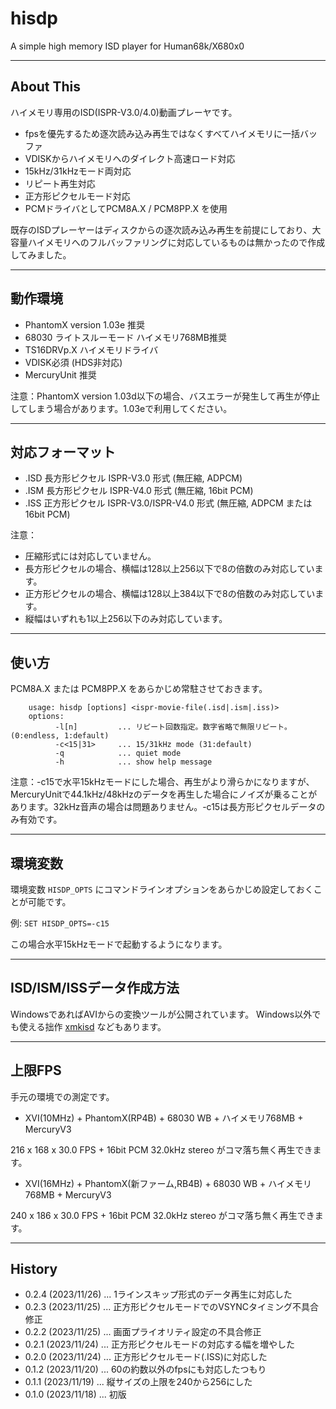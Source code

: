 # hisdp
A simple high memory ISD player for Human68k/X680x0

---

## About This

ハイメモリ専用のISD(ISPR-V3.0/4.0)動画プレーヤです。

 - fpsを優先するため逐次読み込み再生ではなくすべてハイメモリに一括バッファ
 - VDISKからハイメモリへのダイレクト高速ロード対応
 - 15kHz/31kHzモード両対応
 - リピート再生対応
 - 正方形ピクセルモード対応
 - PCMドライバとしてPCM8A.X / PCM8PP.X を使用

既存のISDプレーヤーはディスクからの逐次読み込み再生を前提にしており、大容量ハイメモリへのフルバッファリングに対応しているものは無かったので作成してみました。

---

## 動作環境

* PhantomX version 1.03e 推奨
* 68030 ライトスルーモード ハイメモリ768MB推奨
* TS16DRVp.X ハイメモリドライバ
* VDISK必須 (HDS非対応)
* MercuryUnit 推奨

注意：PhantomX version 1.03d以下の場合、バスエラーが発生して再生が停止してしまう場合があります。1.03eで利用してください。

---

## 対応フォーマット

* .ISD 長方形ピクセル ISPR-V3.0 形式 (無圧縮, ADPCM)
* .ISM 長方形ピクセル ISPR-V4.0 形式 (無圧縮, 16bit PCM)
* .ISS 正方形ピクセル ISPR-V3.0/ISPR-V4.0 形式 (無圧縮, ADPCM または 16bit PCM)

注意：

- 圧縮形式には対応していません。
- 長方形ピクセルの場合、横幅は128以上256以下で8の倍数のみ対応しています。
- 正方形ピクセルの場合、横幅は128以上384以下で8の倍数のみ対応しています。
- 縦幅はいずれも1以上256以下のみ対応しています。

---

## 使い方

PCM8A.X または PCM8PP.X をあらかじめ常駐させておきます。

        usage: hisdp [options] <ispr-movie-file(.isd|.ism|.iss)>
        options:
              -l[n]         ... リピート回数指定。数字省略で無限リピート。(0:endless, 1:default)
              -c<15|31>     ... 15/31kHz mode (31:default)
              -q            ... quiet mode
              -h            ... show help message

注意：-c15で水平15kHzモードにした場合、再生がより滑らかになりますが、MercuryUnitで44.1kHz/48kHzのデータを再生した場合にノイズが乗ることがあります。32kHz音声の場合は問題ありません。-c15は長方形ピクセルデータのみ有効です。

---

## 環境変数

環境変数 `HISDP_OPTS` にコマンドラインオプションをあらかじめ設定しておくことが可能です。

例: `SET HISDP_OPTS=-c15`

この場合水平15kHzモードで起動するようになります。

---

## ISD/ISM/ISSデータ作成方法

WindowsであればAVIからの変換ツールが公開されています。
Windows以外でも使える拙作 [xmkisd](http://github.com/tantanGH/xmkisd/) などもあります。

---

## 上限FPS

手元の環境での測定です。

* XVI(10MHz) + PhantomX(RP4B) + 68030 WB + ハイメモリ768MB + MercuryV3

216 x 168 x 30.0 FPS + 16bit PCM 32.0kHz stereo がコマ落ち無く再生できます。

* XVI(16MHz) + PhantomX(新ファーム,RB4B) + 68030 WB + ハイメモリ768MB + MercuryV3

240 x 186 x 30.0 FPS + 16bit PCM 32.0kHz stereo がコマ落ち無く再生できます。

---

## History

* 0.2.4 (2023/11/26) ... 1ラインスキップ形式のデータ再生に対応した
* 0.2.3 (2023/11/25) ... 正方形ピクセルモードでのVSYNCタイミング不具合修正
* 0.2.2 (2023/11/25) ... 画面プライオリティ設定の不具合修正
* 0.2.1 (2023/11/24) ... 正方形ピクセルモードの対応する幅を増やした
* 0.2.0 (2023/11/24) ... 正方形ピクセルモード(.ISS)に対応した
* 0.1.2 (2023/11/20) ... 60の約数以外のfpsにも対応したつもり 
* 0.1.1 (2023/11/19) ... 縦サイズの上限を240から256にした
* 0.1.0 (2023/11/18) ... 初版
